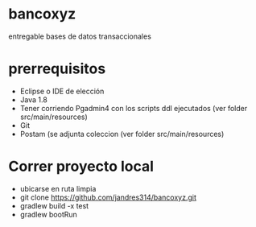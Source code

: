 # bancoxyz
entregable bases de datos transaccionales

# prerrequisitos
* Eclipse o IDE de elección
* Java 1.8
* Tener corriendo Pgadmin4 con los scripts ddl ejecutados (ver folder src/main/resources)
* Git
* Postam (se adjunta coleccion (ver folder src/main/resources)  

# Correr proyecto local
* ubicarse en ruta limpia
* git clone https://github.com/jandres314/bancoxyz.git
* gradlew build -x test
* gradlew bootRun
